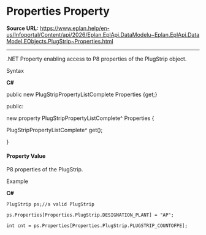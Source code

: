 # Properties Property

**Source URL:** https://www.eplan.help/en-us/Infoportal/Content/api/2026/Eplan.EplApi.DataModelu~Eplan.EplApi.DataModel.EObjects.PlugStrip~Properties.html

---

.NET Property enabling access to P8 properties of the PlugStrip object.

Syntax

**C#**



public new PlugStripPropertyListComplete Properties {get;}

public:

new property PlugStripPropertyListComplete^ Properties {

   PlugStripPropertyListComplete^ get();

}


#### Property Value

P8 properties of the PlugStrip.

Example

**C#**

```
PlugStrip ps;//a valid PlugStrip

ps.Properties[Properties.PlugStrip.DESIGNATION_PLANT] = "AP";

int cnt = ps.Properties[Properties.PlugStrip.PLUGSTRIP_COUNTOFPE];
```
